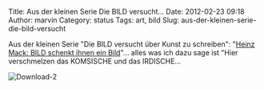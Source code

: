 Title: Aus der kleinen Serie  Die BILD versucht...
Date: 2012-02-23 09:18
Author: marvin
Category: status
Tags: art, bild
Slug: aus-der-kleinen-serie-die-bild-versucht

Aus der kleinen Serie "Die BILD versucht über Kunst zu schreiben":
"[Heinz Mack: BILD schenkt ihnen ein
Bild](http://www.bild.de/unterhaltung/kultur/heinz-mack/heinz-mack-und-sein-bild-fuer-bild-22783970.bild.html)"...
alles was ich dazu sage ist "Hier verschmelzen das KOMSISCHE und das
IRDISCHE...

![Download-2]({static}/images/Download-2.png)


